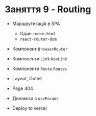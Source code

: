 # Заняття 9 - Routing

- Маршрутизація в SPA
  - Один `index.html`
  - `react-router-dom`
- Компонент `BrowserRouter`
- Компоненти `Link` `NavLink`
- Компоненти `Route` `Routes`
- Layout, Outlet
- Page 404
- Динаміка з `useParams`

- Deploy to vercel
